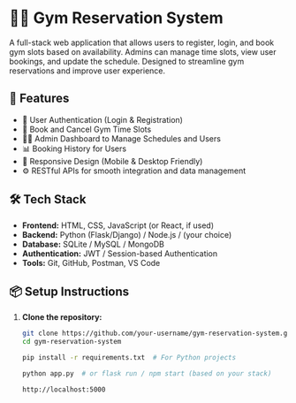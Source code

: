 # 🏋️‍♂️ Gym Reservation System

A full-stack web application that allows users to register, login, and book gym slots based on availability. Admins can manage time slots, view user bookings, and update the schedule. Designed to streamline gym reservations and improve user experience.

## 🚀 Features

- 🔐 User Authentication (Login & Registration)
- 📅 Book and Cancel Gym Time Slots
- 🧑‍💼 Admin Dashboard to Manage Schedules and Users
- 📊 Booking History for Users
- 📱 Responsive Design (Mobile & Desktop Friendly)
- ⚙️ RESTful APIs for smooth integration and data management

## 🛠️ Tech Stack

- **Frontend:** HTML, CSS, JavaScript (or React, if used)
- **Backend:** Python (Flask/Django) / Node.js / (your choice)
- **Database:** SQLite / MySQL / MongoDB
- **Authentication:** JWT / Session-based Authentication
- **Tools:** Git, GitHub, Postman, VS Code

## 📦 Setup Instructions

1. **Clone the repository:**
   ```bash
   git clone https://github.com/your-username/gym-reservation-system.git
   cd gym-reservation-system

   pip install -r requirements.txt  # For Python projects

   python app.py  # or flask run / npm start (based on your stack)

   http://localhost:5000




   
